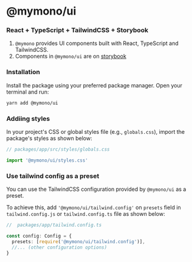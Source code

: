 # @mymono/ui
### React + TypeScript + TailwindCSS + Storybook
1. `@mymono` provides UI components built with React, TypeScript and TailwindCSS.
2. Components in `@mymono/ui` are on [storybook](https://mymono-ui.vercel.app/)

### Installation
Install the package using your preferred package manager. Open your terminal and run:
```bash
yarn add @mymono/ui
```

### Addiing styles
In your project's CSS or global styles file (e.g., `globals.css`), import the package's styles as shown below:
```ts
// packages/app/src/styles/globals.css

import '@mymono/ui/styles.css'
```

### Use tailwind config as a preset
You can use the TailwindCSS configuration provided by `@mymono/ui` as a preset.

To achieve this, add `'@mymono/ui/tailwind.config'` on `presets` field in `tailwind.config.js` or `tailwind.config.ts` file as shown below:
```ts
//  packages/app/tailwind.config.ts

const config: Config = {
  presets: [require('@mymono/ui/tailwind.config')],
  //... (other configuration options)
}
```

